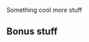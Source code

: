 Something cool  more stuff

[// Todo]: # (A kind of hidden Markdown comment https://stackoverflow.com/questions/4823468/comments-in-markdown)

## Bonus stuff